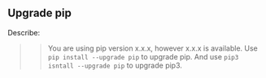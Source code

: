 ## Upgrade pip
Describe:
>> You are using pip version x.x.x, however x.x.x is available.
Use `pip install --upgrade pip` to upgrade pip. 
And use `pip3 isntall --upgrade pip` to upgrade pip3.

